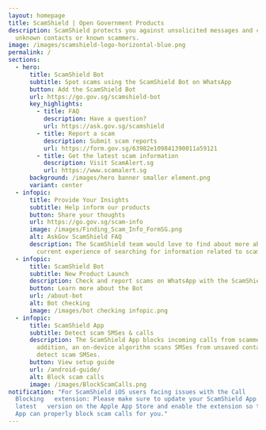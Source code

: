 ```yaml
---
layout: homepage
title: ScamShield | Open Government Products
description: ScamShield protects you against unsolicited messages and calls from
  unknown contacts or known scammers.
image: /images/scamshield-logo-horizontal-blue.png
permalink: /
sections:
  - hero:
      title: ScamShield Bot
      subtitle: Spot scams using the ScamShield Bot on WhatsApp
      button: Add the ScamShield Bot
      url: https://go.gov.sg/scamshield-bot
      key_highlights:
        - title: FAQ
          description: Have a question?
          url: https://ask.gov.sg/scamshield
        - title: Report a scam
          description: Submit scam reports
          url: https://form.gov.sg/63982e109841390011a59121
        - title: Get the latest scam information
          description: Visit ScamAlert.sg
          url: https://www.scamalert.sg
      background: /images/hero banner smaller element.png
      variant: center
  - infopic:
      title: Provide Your Insights
      subtitle: Help inform our products
      button: Share your thoughts
      url: https://go.gov.sg/scam-info
      image: /images/Finding_Scam_Info_FormSG.png
      alt: AskGov ScamShield FAQ
      description: The ScamShield team would love to find about more about your
        current experience of searching for information related to scams.
  - infopic:
      title: ScamShield Bot
      subtitle: New Product Launch
      description: Check and report scams on WhatsApp with the ScamShield Bot
      button: Learn more about the Bot
      url: /about-bot
      alt: Bot checking
      image: /images/bot checking infopic.png
  - infopic:
      title: ScamShield App
      subtitle: Detect scam SMSes & calls
      description: The ScamShield App blocks incoming calls from scammers. In
        addition, an on-device algorithm scans SMSes from unsaved contact to
        detect scam SMSes.
      button: View setup guide
      url: /android-guide/
      alt: Block scam calls
      image: /images/BlockScamCalls.png
notification: "For ScamShield iOS users facing issues with the Call
  Blocking   extension: Please make sure to update your ScamShield App to the
  latest   version on the Apple App Store and enable the extension so that the
  App can properly block scam calls for you."
---
```

